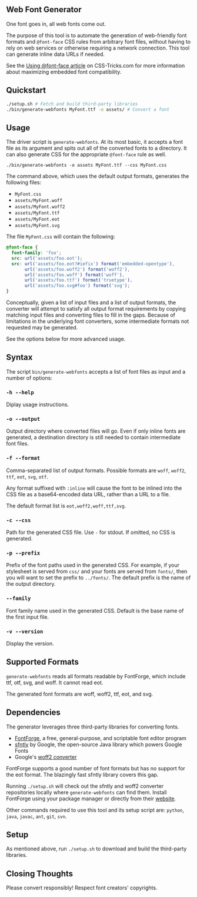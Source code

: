 Web Font Generator
------------------

One font goes in, all web fonts come out.

The purpose of this tool is to automate the generation of web-friendly font
formats and `@font-face` CSS rules from arbitrary font files, without having to
rely on web services or otherwise requiring a network connection. This tool can
generate inline data URLs if needed.

See the
[Using @font-face article](http://css-tricks.com/snippets/css/using-font-face/)
on CSS-Tricks.com for more information about maximizing embedded font
compatibility.

Quickstart
----------

```sh
./setup.sh # Fetch and build third-party libraries
./bin/generate-webfonts MyFont.ttf -o assets/ # Convert a font
```

Usage
-----

The driver script is `generate-webfonts`. At its most basic, it accepts a font
file as its argument and spits out all of the converted fonts to a directory.
It can also generate CSS for the appropriate `@font-face` rule as well.

    ./bin/generate-webfonts -o assets MyFont.ttf --css MyFont.css

The command above, which uses the default output formats, generates the
following files:

* `MyFont.css`
* `assets/MyFont.woff`
* `assets/MyFont.woff2`
* `assets/MyFont.ttf`
* `assets/MyFont.eot`
* `assets/MyFont.svg`

The file `MyFont.css` will contain the following:

```css
@font-face {
  font-family: 'foo';
  src: url('assets/foo.eot');
  src: url('assets/foo.eot?#iefix') format('embedded-opentype'),
       url('assets/foo.woff2') format('woff2'),
       url('assets/foo.woff') format('woff'),
       url('assets/foo.ttf') format('truetype'),
       url('assets/foo.svg#foo') format('svg');
}
```

Conceptually, given a list of input files and a list of output formats, the
converter will attempt to satisfy all output format requirements by copying
matching input files and converting files to fill in the gaps. Because of
limitations in the underlying font converters, some intermediate formats not
requested may be generated.

See the options below for more advanced usage.

Syntax
------

The script `bin/generate-webfonts` accepts a list of font files as input and a
number of options:

### `-h --help`

Diplay usage instructions.

### `-o --output`

Output directory where converted files will go. Even if only inline fonts are
generated, a destination directory is still needed to contain intermediate font
files.

### `-f --format`

Comma-separated list of output formats. Possible formats are `woff`, `woff2`,
`ttf`, `eot`, `svg`, `otf`.

Any format suffixed with `:inline` will cause the font to be inlined into the
CSS file as a base64-encoded data URL, rather than a URL to a file.

The default format list is `eot,woff2,woff,ttf,svg`.

### `-c --css`

Path for the generated CSS file. Use `-` for stdout. If omitted, no CSS is
generated.

### `-p --prefix`

Prefix of the font paths used in the generated CSS. For example, if your
stylesheet is served from `css/` and your fonts are served from `fonts/`, then
you will want to set the prefix to `../fonts/`. The default prefix is the name
of the output directory.

### `--family`

Font family name used in the generated CSS. Default is the base name of the
first input file.

### `-v --version`

Display the version.

Supported Formats
-----------------

`generate-webfonts` reads all formats readable by FontForge, which include ttf,
otf, svg, and woff. It cannot read eot.

The generated font formats are woff, woff2, ttf, eot, and svg.

Dependencies
------------

The generator leverages three third-party libraries for converting fonts.

* [FontForge](http://fontforge.github.io/en-US/), a free, general-purpose, and scriptable font editor program
* [sfntly](https://code.google.com/p/sfntly/) by Google, the open-source Java library which powers Google Fonts
* Google's [woff2 converter](https://github.com/google/woff2)

FontForge supports a good number of font formats but has no support for the
eot format. The blazingly fast sfntly library covers this gap.

Running `./setup.sh` will check out the sfntly and woff2 converter repositories
locally where `generate-webfonts` can find them. Install FontForge using your
package manager or directly from their
[website](http://fontforge.github.io/en-US/).

Other commands required to use this tool and its setup script are: `python`,
`java`, `javac`, `ant`, `git`, `svn`.

Setup
-----

As mentioned above, run `./setup.sh` to download and build the third-party
libraries.

Closing Thoughts
----------------

Please convert responsibly! Respect font creators' copyrights.
